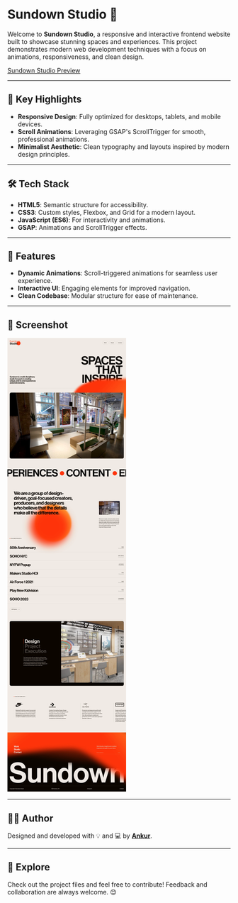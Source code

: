 
# Sundown Studio 🌇

Welcome to **Sundown Studio**, a responsive and interactive frontend website built to showcase stunning spaces and experiences. This project demonstrates modern web development techniques with a focus on animations, responsiveness, and clean design.

[Sundown Studio Preview](https://ankurptl247.github.io/Shundown-Studio)

---

## 🌟 Key Highlights

- **Responsive Design**: Fully optimized for desktops, tablets, and mobile devices.
- **Scroll Animations**: Leveraging GSAP's ScrollTrigger for smooth, professional animations.
- **Minimalist Aesthetic**: Clean typography and layouts inspired by modern design principles.

---

## 🛠️ Tech Stack

- **HTML5**: Semantic structure for accessibility.
- **CSS3**: Custom styles, Flexbox, and Grid for a modern layout.
- **JavaScript (ES6)**: For interactivity and animations.
- **GSAP**: Animations and ScrollTrigger effects.

---

## 🎯 Features

- **Dynamic Animations**: Scroll-triggered animations for seamless user experience.
- **Interactive UI**: Engaging elements for improved navigation.
- **Clean Codebase**: Modular structure for ease of maintenance.

---

## 📸 Screenshot

![Preview](https://github.com/Ankurptl247/Shundown-Studio/blob/main/img/sundown-studio.png)

---

## 👨‍💻 Author

Designed and developed with 💡 and 💻 by **[Ankur](https://github.com/Ankurptl247)**.

---

## 🚀 Explore

Check out the project files and feel free to contribute! Feedback and collaboration are always welcome. 😊
